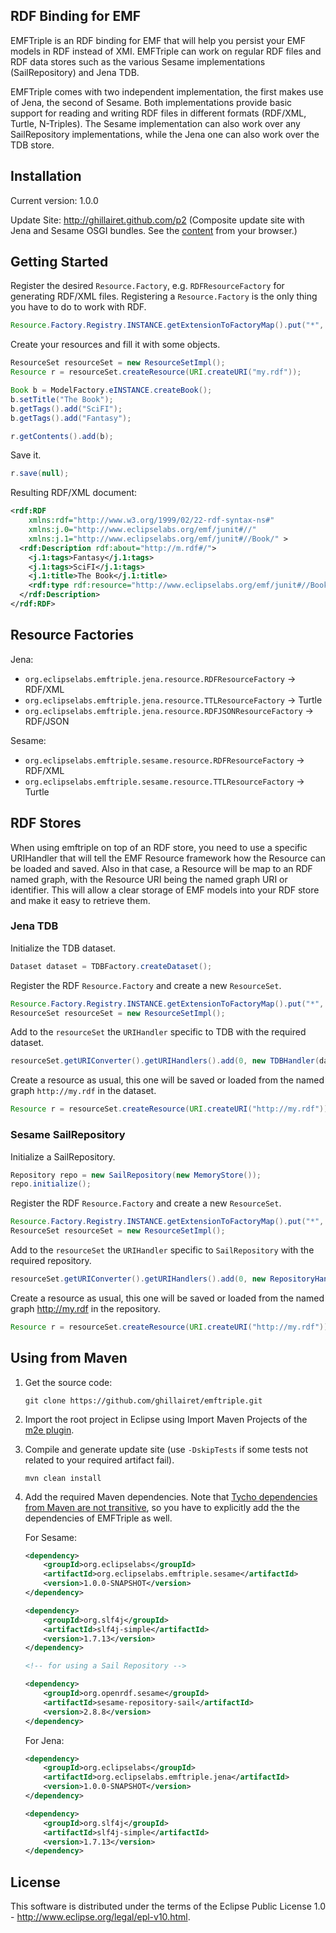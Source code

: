RDF Binding for EMF
---

EMFTriple is an RDF binding for EMF that will help you persist your EMF models in RDF instead of XMI. EMFTriple can work on
regular RDF files and RDF data stores such as the various Sesame implementations (SailRepository) and Jena TDB.

EMFTriple comes with two independent implementation, the first makes use of Jena, the second of Sesame. Both
implementations provide basic support for reading and writing RDF files in different formats (RDF/XML, Turtle, N-Triples).
The Sesame implementation can also work over any SailRepository implementations, while the Jena one
can also work over the TDB store.

## Installation

Current version: 1.0.0

Update Site: <http://ghillairet.github.com/p2> (Composite update site with Jena and Sesame OSGI bundles. See the [content](http://ghillairet.github.io/p2/compositeContent.xml) from your browser.)

## Getting Started

Register the desired `Resource.Factory`, e.g. `RDFResourceFactory` for generating RDF/XML files. Registering a `Resource.Factory` is the only thing you have to do to work with RDF.

```java
Resource.Factory.Registry.INSTANCE.getExtensionToFactoryMap().put("*", new RDFResourceFactory());
```

Create your resources and fill it with some objects.

```java
ResourceSet resourceSet = new ResourceSetImpl();
Resource r = resourceSet.createResource(URI.createURI("my.rdf"));

Book b = ModelFactory.eINSTANCE.createBook();
b.setTitle("The Book");
b.getTags().add("SciFI");
b.getTags().add("Fantasy");

r.getContents().add(b);
```

Save it.

```java
r.save(null);
```

Resulting RDF/XML document:

```xml
<rdf:RDF
    xmlns:rdf="http://www.w3.org/1999/02/22-rdf-syntax-ns#"
    xmlns:j.0="http://www.eclipselabs.org/emf/junit#//"
    xmlns:j.1="http://www.eclipselabs.org/emf/junit#//Book/" >
  <rdf:Description rdf:about="http://m.rdf#/">
    <j.1:tags>Fantasy</j.1:tags>
    <j.1:tags>SciFI</j.1:tags>
    <j.1:title>The Book</j.1:title>
    <rdf:type rdf:resource="http://www.eclipselabs.org/emf/junit#//Book"/>
  </rdf:Description>
</rdf:RDF>
```

## Resource Factories

Jena:

* `org.eclipselabs.emftriple.jena.resource.RDFResourceFactory`     -> RDF/XML
* `org.eclipselabs.emftriple.jena.resource.TTLResourceFactory`     -> Turtle
* `org.eclipselabs.emftriple.jena.resource.RDFJSONResourceFactory` -> RDF/JSON

Sesame:

* `org.eclipselabs.emftriple.sesame.resource.RDFResourceFactory`     -> RDF/XML
* `org.eclipselabs.emftriple.sesame.resource.TTLResourceFactory`    -> Turtle

## RDF Stores

When using emftriple on top of an RDF store, you need to use a specific URIHandler that will
tell the EMF Resource framework how the Resource can be loaded and saved.
Also in that case, a Resource will be map to an RDF named graph, with the Resource URI being the named
graph URI or identifier. This will allow a clear storage of EMF models into your RDF store and make it easy
to retrieve them.

### Jena TDB

Initialize the TDB dataset.

```java
Dataset dataset = TDBFactory.createDataset();
```

Register the RDF `Resource.Factory` and create a new `ResourceSet`.

```java
Resource.Factory.Registry.INSTANCE.getExtensionToFactoryMap().put("*", new RDFResourceFactory());
ResourceSet resourceSet = new ResourceSetImpl();
```
Add to the `resourceSet` the `URIHandler` specific to TDB with the required dataset.

```java
resourceSet.getURIConverter().getURIHandlers().add(0, new TDBHandler(dataset));
```

Create a resource as usual, this one will be saved or loaded from the named graph `http://my.rdf` in
the dataset.

```java
Resource r = resourceSet.createResource(URI.createURI("http://my.rdf"));
```

### Sesame SailRepository

Initialize a SailRepository.

```java
Repository repo = new SailRepository(new MemoryStore());
repo.initialize();
```

Register the RDF `Resource.Factory` and create a new `ResourceSet`.

```java
Resource.Factory.Registry.INSTANCE.getExtensionToFactoryMap().put("*", new RDFResourceFactory());
ResourceSet resourceSet = new ResourceSetImpl();
```

Add to the `resourceSet` the `URIHandler` specific to `SailRepository` with the required repository.

```java
resourceSet.getURIConverter().getURIHandlers().add(0, new RepositoryHandler(repo));
```

Create a resource as usual, this one will be saved or loaded from the named graph http://my.rdf in
the repository.

```java
Resource r = resourceSet.createResource(URI.createURI("http://my.rdf"));
```

## Using from Maven

1. Get the source code:

    ```
    git clone https://github.com/ghillairet/emftriple.git
    ```

2. Import the root project in Eclipse using Import Maven Projects of the [m2e plugin](http://www.eclipse.org/m2e/).

3. Compile and generate update site (use `-DskipTests` if some tests not related to your required artifact fail).

    ```
    mvn clean install
    ```

4. Add the required Maven dependencies. Note that [Tycho dependencies from Maven are not transitive](http://wiki.eclipse.org/Tycho/How_Tos/Dependency_on_pom-first_artifacts#Pom-first_dependencies_of_manifest-first_projects_are_not_fully_transitive), so you have to explicitly add the the dependencies of EMFTriple as well.

    For Sesame:

    ```xml
    <dependency>
        <groupId>org.eclipselabs</groupId>
        <artifactId>org.eclipselabs.emftriple.sesame</artifactId>
        <version>1.0.0-SNAPSHOT</version>
    </dependency>
    
    <dependency>
        <groupId>org.slf4j</groupId>
        <artifactId>slf4j-simple</artifactId>
        <version>1.7.13</version>
    </dependency>

    <!-- for using a Sail Repository -->

    <dependency>
        <groupId>org.openrdf.sesame</groupId>
        <artifactId>sesame-repository-sail</artifactId>
        <version>2.8.8</version>
    </dependency>
    ```

    For Jena:
    
    ```xml
    <dependency>
        <groupId>org.eclipselabs</groupId>
        <artifactId>org.eclipselabs.emftriple.jena</artifactId>
        <version>1.0.0-SNAPSHOT</version>
    </dependency>
    
    <dependency>
        <groupId>org.slf4j</groupId>
        <artifactId>slf4j-simple</artifactId>
        <version>1.7.13</version>
    </dependency>
    ```
    
## License
This software is distributed under the terms of the Eclipse Public License 1.0 - http://www.eclipse.org/legal/epl-v10.html.
